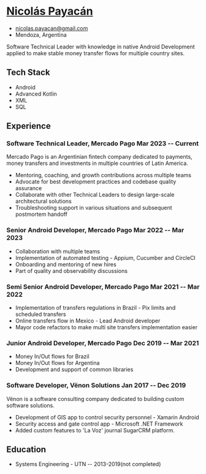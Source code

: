 # [Nicolás Payacán](https://www.linkedin.com/in/nicolás-payacán-40929712b/)

- nicolas.payacan@gmail.com
- Mendoza, Argentina

Software Technical Leader with knowledge in native Android Development applied to make stable money transfer flows for multiple country sites.

## Tech Stack
- Android
- Advanced Kotlin
- XML
- SQL

## Experience

### Software Technical Leader, Mercado Pago Mar 2023 -- Current

Mercado Pago is an Argentinian fintech company dedicated to payments, money transfers and investments in multiple countries of Latin America.

- Mentoring, coaching, and growth contributions across multiple teams
- Advocate for best development practices and codebase quality assurance
- Collaborate with other Technical Leaders to design large-scale architectural solutions
- Troubleshooting support in various situations and subsequent postmortem handoff

### Senior Android Developer, Mercado Pago Mar 2022 -- Mar 2023

- Collaboration with multiple teams
- Implementation of automated testing - Appium, Cucumber and CircleCI
- Onboarding and mentoring of new hires
- Part of quality and observability discussions

### Semi Senior Android Developer, Mercado Pago Mar 2021 -- Mar 2022

- Implementation of transfers regulations in Brazil - Pix limits and scheduled transfers
- Online transfers flow in Mexico - Lead Android developer
- Mayor code refactors to make multi site transfers implementation easier

### Junior Android Developer, Mercado Pago Dec 2019 -- Mar 2021

- Money In/Out flows for Brazil
- Money In/Out flows for Argentina
- Development and support of common libraries

### Software Developer, Vënon Solutions Jan 2017 -- Dec 2019

Vënon is a software consulting company dedicated to building custom software solutions.

- Development of GIS app to control security personnel - Xamarin Android
- Security access and gate control app - Microsoft .NET Framework
- Added custom features to 'La Voz' journal SugarCRM platform. 

## Education
- Systems Engineering - UTN -- 2013-2019(not completed)

